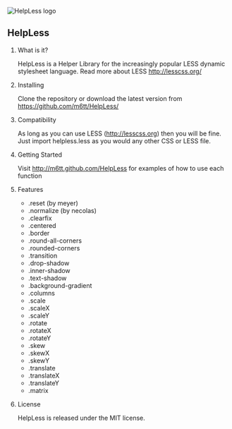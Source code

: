 ![HelpLess logo](http://m6tt.github.com/HelpLess/img/logo.png)

## HelpLess ##

1. What is it?

    HelpLess is a Helper Library for the increasingly popular 
    LESS dynamic stylesheet language. 
    Read more about LESS http://lesscss.org/

2. Installing

    Clone the repository or download the latest version from https://github.com/m6tt/HelpLess/

3. Compatibility

    As long as you can use LESS (http://lesscss.org) then you will be fine. 
    Just import helpless.less as you would any other CSS or LESS file.
    
4. Getting Started

    Visit http://m6tt.github.com/HelpLess for examples of how to use each function

5. Features

    - .reset (by meyer)
    - .normalize (by necolas)
    - .clearfix
    - .centered
    - .border
    - .round-all-corners
    - .rounded-corners
    - .transition
    - .drop-shadow
    - .inner-shadow
    - .text-shadow
    - .background-gradient
    - .columns
    - .scale
    - .scaleX
    - .scaleY
    - .rotate
    - .rotateX
    - .rotateY
    - .skew
    - .skewX
    - .skewY
    - .translate
    - .translateX
    - .translateY
    - .matrix

6. License

    HelpLess is released under the MIT license.
